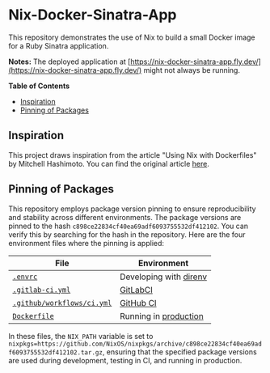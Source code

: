 # Nix-Docker-Sinatra-App

This repository demonstrates the use of Nix to build a small Docker
image for a Ruby Sinatra application.

**Notes:** The deployed application at
[https://nix-docker-sinatra-app.fly.dev/](https://nix-docker-sinatra-app.fly.dev/)
might not always be running.

<!-- markdown-toc start - Don't edit this section. Run M-x markdown-toc-refresh-toc -->
**Table of Contents**

- [Inspiration](#inspiration)
- [Pinning of Packages](#pinning-of-packages)

<!-- markdown-toc end -->

## Inspiration

This project draws inspiration from the article "Using Nix with
Dockerfiles" by Mitchell Hashimoto. You can find the original article
[here](https://mitchellh.com/writing/nix-with-dockerfiles).

## Pinning of Packages

This repository employs package version pinning to ensure
reproducibility and stability across different environments. The
package versions are pinned to the hash
`c898ce22834cf40ea69adf6093755532df412102`. You can verify this by
searching for the hash in the repository. Here are the four
environment files where the pinning is applied:

| File                                                     | Environment                                                         |
|----------------------------------------------------------|---------------------------------------------------------------------|
| [`.envrc`](./.envrc)                                     | Developing with [direnv](https://direnv.net/)                       |
| [`.gitlab-ci.yml`](./.gitlab-ci.yml)                     | [GitLabCI](https://gitlab.com/)                                     |
| [`.github/workflows/ci.yml`](./.github/workflows/ci.yml) | [GitHub CI](https://github.com/kisp/nix-docker-sinatra-app/actions) |
| [`Dockerfile`](./Dockerfile)                             | Running in [production](https://fly.io/)                            |

In these files, the `NIX_PATH` variable is set to
`nixpkgs=https://github.com/NixOS/nixpkgs/archive/c898ce22834cf40ea69adf6093755532df412102.tar.gz`,
ensuring that the specified package versions are used during
development, testing in CI, and running in production.
